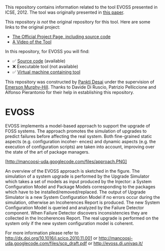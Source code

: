 This repository contains information related to the tool EVOSS presented in ICSE, 2012. The tool was originally presented in [this paper](http://dl.acm.org/citation.cfm?id=2337433).

This repository _is not_ the original repository for this tool. Here are some links to the original project:
* [The Official Project Page, including source code](http://evoss.di.univaq.it/)
* [A Video of the Tool](http://www.di.univaq.it/diruscio/sites/evoss/docs/video.htm)

In this repository, for EVOSS you will find:
* :white_check_mark: [Source code](.) (available)
* :x: Executable tool (not available)
* :white_check_mark: [Virtual machine containing tool](http://go.ncsu.edu/SE-tool-VMs)

This repository was constructed by [Pankti Desai](https://github.com/panktidesai) under the supervision of [Emerson Murphy-Hill](https://github.com/CaptainEmerson). Thanks to Davide Di Ruscio, Patrizio Pelliccione and Alfonso Pierantonio for their help in establishing this repository.



# EVOSS

EVOSS implements a model-based approach to support the upgrade of FOSS
systems. The approach promotes the simulation of upgrades to predict failures before
affecting the real system. Both fine-grained static aspects (e.g. configuration incoher-
ences) and dynamic aspects (e.g. the execution of configuration scripts) are taken into
account, improving over the state of the art of package managers. 

[http://mancoosi-uda.googlecode.com/files/approach.PNG]


An overview of the EVOSS approach is sketched in the figure. The simulation of a system upgrade is performed by the Upgrade Simulator which takes a set of models as input produced
by the Injector: a System Configuration Model and Package Models corresponding to
the packages which have to be installed/removed/replaced. The output of Upgrade Simulator is a new System Configuration Model if no errors occur during the simulation,
otherwise an Incoherences Report is produced. The new System Configuration Model is
queried and analyzed by the Failure Detector component. When Failure Detector discovers inconsistencies they are collected in the Incoherences Report. The real upgrade is
performed on the system only if the new system configuration model is coherent.

For more information please refer to http://dx.doi.org/10.1016/j.scico.2010.11.001 or http://mancoosi-uda.googlecode.com/files/scp_draft.pdf or http://evoss.di.univaq.it/
